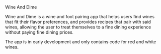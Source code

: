 Wine And Dime

Wine and Dime is a wine and foot pairing app that helps users find wines that fit their flavor preferences, and provides recipes that pair with said wines, allowing the user to treat themselves to a fine dining experience without paying fine dining prices. 

The app is in early development and only contains code for red and white wines.